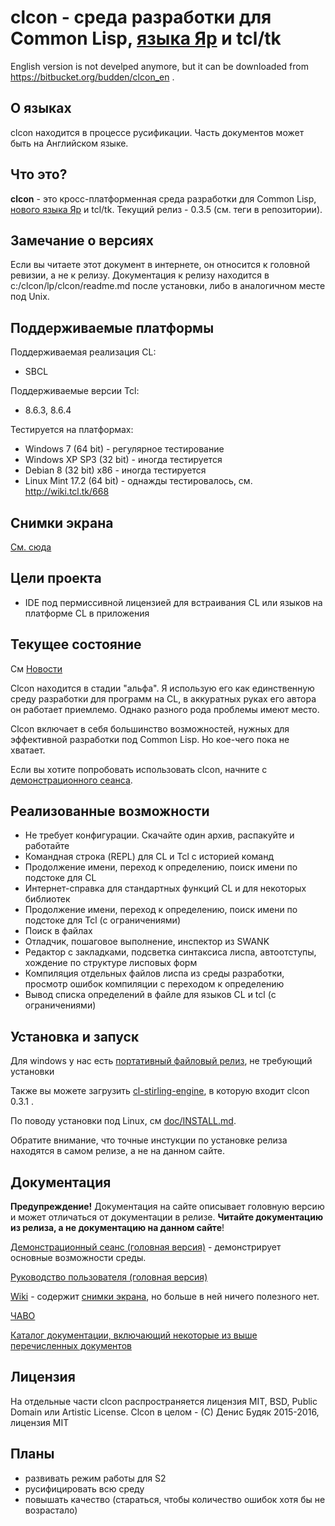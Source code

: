 # clcon - среда разработки для Common Lisp, [языка Яр](https://bitbucket.org/budden/yar) и tcl/tk

English version is not develped anymore, but it can be downloaded from https://bitbucket.org/budden/clcon_en . 

## О языках
clcon находится в процессе русификации. Часть документов может быть на Английском языке. 
﻿
## Что это? 
**clcon** - это кросс-платформенная среда разработки для Common Lisp, [нового языка Яр](https://bitbucket.org/budden/yar) и tcl/tk. Текущий релиз - 0.3.5 (см. теги в репозитории). 

## Замечание о версиях
Если вы читаете этот документ в интернете, он относится к головной ревизии, а не к релизу. 
Документация к релизу находится в c:/clcon/lp/clcon/readme.md после установки, либо в аналогичном месте под Unix. 

## Поддерживаемые платформы
Поддерживаемая реализация CL: 

- SBCL

Поддерживаемые версии Tcl:

- 8.6.3, 8.6.4

Тестируется на платформах:

- Windows 7 (64 bit) - регулярное тестирование
- Windows XP SP3 (32 bit) - иногда тестируется
- Debian 8 (32 bit) x86 - иногда тестируется
- Linux Mint 17.2 (64 bit) - однажды тестировалось, см. http://wiki.tcl.tk/668

## Снимки экрана
[См. сюда](https://bitbucket.org/budden/clcon/wiki/Screenshots)

## Цели проекта
- IDE под пермиссивной лицензией для встраивания CL или языков на платформе CL в приложения

## Текущее состояние
См [Новости](doc/NEWS.md)

Clcon находится в стадии "альфа". Я использую его как единственную среду разработки для программ на CL, в аккуратных руках его автора он работает приемлемо. Однако разного рода проблемы имеют место. 

Clcon включает в себя большинство возможностей, нужных для эффективной разработки под Common Lisp. Но кое-чего пока не хватает.


Если вы хотите попробовать использовать clcon, начните с [демонстрационного сеанса](doc/demo-tour.md).

## Реализованные возможности
- Не требует конфигурации. Скачайте один архив, распакуйте и работайте
- Командная строка (REPL) для CL и Tcl с историей команд
- Продолжение имени, переход к определению, поиск имени по подстоке для CL
- Интернет-справка для стандартных функций CL и для некоторых библиотек
- Продолжение имени, переход к определению, поиск имени по подстоке для Tcl (с ограничениями)
- Поиск в файлах
- Отладчик, пошаговое выполнение, инспектор из SWANK 
- Редактор с закладками, подсветка синтаксиса лиспа, автоотступы, хождение по структуре лисповых форм
- Компиляция отдельных файлов лиспа из среды разработки, просмотр ошибок компиляции с переходом к определению
- Вывод списка определений в файле для языков CL и tcl (с ограничениями)

## Установка и запуск
Для windows у нас есть [портативный файловый релиз](https://bitbucket.org/budden/clcon/downloads/clcon-0.3.5.zip), не требующий установки

Также вы можете загрузить 
[cl-stirling-engine](https://bitbucket.org/budden/cl-stirling-engine/downloads/cl-stirling-engine-at-clcon-0.3.1.zip), в которую входит clcon 0.3.1 . 

По поводу установки под Linux, см [doc/INSTALL.md](doc/INSTALL.md).

Обратите внимание, что точные инстукции по установке релиза находятся в самом релизе, а не на данном сайте.

## Документация
**Предупреждение!** Документация на сайте описывает головную версию и может отличаться от документации в релизе. 
**Читайте документацию из релиза, а не документацию на данном сайте**!

[Демонстрационный сеанс (головная версия)](doc/demo-tour.md) - демонстрирует основные возможности среды.

[Руководство пользователя (головная версия)](doc/user-manual.md) 

[Wiki](https://bitbucket.org/budden/clcon/wiki/) - содержит [снимки экрана](https://bitbucket.org/budden/clcon/wiki/Screenshots), но больше в ней ничего полезного нет.  

[ЧАВО](https://bitbucket.org/budden/clcon/src/default/doc/FAQ.md)

[Каталог документации, включающий некоторые из выше перечисленных документов](https://bitbucket.org/budden/clcon/src/default/doc/)

## Лицензия
На отдельные части clcon распространяется лицензия MIT, BSD, Public Domain или Artistic License. Clcon в целом - (С) Денис Будяк 2015-2016, лицензия MIT

## Планы
- развивать режим работы для S2
- русифицировать всю среду
- повышать качество (стараться, чтобы количество ошибок хотя бы не возрастало)
